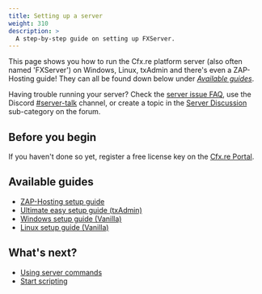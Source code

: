 ```yaml
---
title: Setting up a server
weight: 310
description: >
  A step-by-step guide on setting up FXServer.
---
```


This page shows you how to run the Cfx.re platform server (also often named 'FXServer') on Windows, Linux, txAdmin and there's even a ZAP-Hosting guide! They can all be found down below under *[Available guides][setting-up-a-server-guides]*.

Having trouble running your server? Check the [server issue FAQ][server-issues], use the Discord [#server-talk][fxserver-support] channel, or create a topic in the [Server Discussion][fxserver-support-category] sub-category on the forum.

## Before you begin
If you haven't done so yet, register a free license key on the [Cfx.re Portal](https://portal.cfx.re/).

## Available guides
- [ZAP-Hosting setup guide][setting-up-a-server-zap]
- [Ultimate easy setup guide (txAdmin)][setting-up-a-server-txadmin]
- [Windows setup guide (Vanilla)][setting-up-a-server-vanilla-windows]
- [Linux setup guide (Vanilla)][setting-up-a-server-vanilla-linux]

What's next?
------------

- [Using server commands][server-commands]
- [Start scripting][scripting-introduction]

[server-issues]: /docs/support/server-issues
[server-commands]: /docs/server-manual/server-commands
[scripting-introduction]: /docs/developers/scripting-manual/introduction

[fxserver-support]: https://discord.gg/fivem
[fxserver-support-category]: https://forum.cfx.re/c/server-development/server-discussion

[setting-up-a-server-guides]: /docs/server-manual/setting-up-a-server/#available-guides
[setting-up-a-server-zap]: /docs/server-manual/setting-up-a-server-zap
[setting-up-a-server-txadmin]: /docs/server-manual/setting-up-a-server-txadmin
[setting-up-a-server-vanilla-windows]: /docs/server-manual/setting-up-a-server-vanilla/#windows
[setting-up-a-server-vanilla-linux]: /docs/server-manual/setting-up-a-server-vanilla/#linux
